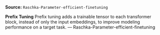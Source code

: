 **Source:** `Raschka-Parameter-efficient-finetuning`

**Prefix Tuning**
Prefix tuning adds a trainable tensor to each transformer block, instead of only the input embeddings, to improve modeling performance on a target task. — Raschka-Parameter-efficient-finetuning
